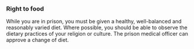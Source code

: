 ###  Right to food

While you are in prison, you must be given a healthy, well-balanced and
reasonably varied diet. Where possible, you should be able to observe the
dietary practices of your religion or culture. The prison medical officer can
approve a change of diet.
